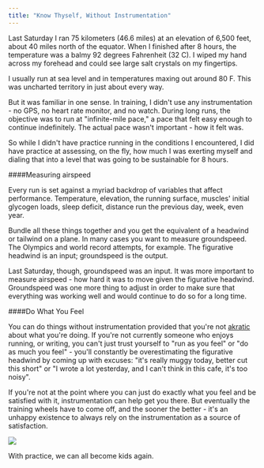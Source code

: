 ```yaml
---
title: "Know Thyself, Without Instrumentation"
---
```

Last Saturday I ran 75 kilometers (46.6 miles) at an elevation of 6,500 feet, about 40 miles north of the equator. When I finished after 8 hours, the temperature was a balmy 92 degrees Fahrenheit (32 C). I wiped my hand across my forehead and could see large salt crystals on my fingertips.

I usually run at sea level and in temperatures maxing out around 80 F. This was uncharted territory in just about every way.

But it was familiar in one sense. In training, I didn't use any instrumentation - no GPS, no heart rate monitor, and no watch. During long runs, the objective was to run at "infinite-mile pace," a pace that felt easy enough to continue indefinitely. The actual pace wasn't important - how it felt was. 

So while I didn't have practice running in the conditions I encountered, I did have practice at assessing, on the fly, how much I was exerting myself and dialing that into a level that was going to be sustainable for 8 hours. 

####Measuring airspeed

Every run is set against a myriad backdrop of variables that affect performance. Temperature, elevation, the running surface, muscles' initial glycogen loads, sleep deficit, distance run the previous day, week, even year.

Bundle all these things together and you get the equivalent of a headwind or tailwind on a plane. In many cases you want to measure groundspeed. The Olympics and world record attempts, for example. The figurative headwind is an input; groundspeed is the output. 

Last Saturday, though, groundspeed was an input. It was more important to measure airspeed - how hard it was to move given the figurative headwind. Groundspeed was one more thing to adjust in order to make sure that everything was working well and would continue to do so for a long time.

####Do What You Feel

You can do things without instrumentation provided that you're not [akratic](http://blog.beeminder.com/akrasia/) about what you're doing. If you're not currently someone who enjoys running, or writing, you can't just trust yourself to "run as you feel" or "do as much you feel" - you'll constantly be overestimating the figurative headwind by coming up with excuses: "it's really muggy today, better cut this short" or "I wrote a lot yesterday, and I can't think in this cafe, it's too noisy".

If you're not at the point where you can just do exactly what you feel and be satisfied with it, instrumentation can help get you there. But eventually the training wheels have to come off, and the sooner the better - it's an unhappy existence to always rely on the instrumentation as a source of satisfaction.

![](http://assets.amuniversal.com/f0bac974250a102d94d7001438c0f03b)

With practice, we can all become kids again. 
